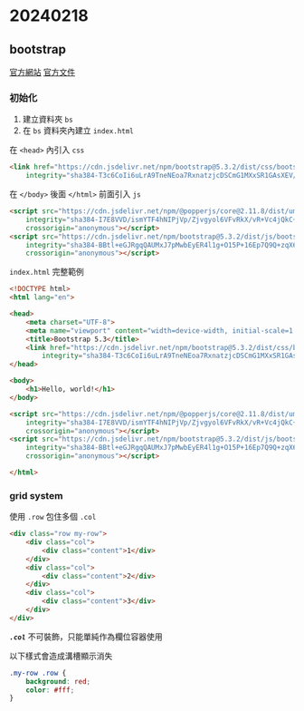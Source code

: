 # 20240218

## bootstrap

[官方網站](https://getbootstrap.com/)
[官方文件](https://getbootstrap.com/docs/5.3/getting-started/introduction/)

### 初始化

1. 建立資料夾 `bs`
2. 在 `bs` 資料夾內建立 `index.html`

在 `<head>` 內引入 `css`

```html
<link href="https://cdn.jsdelivr.net/npm/bootstrap@5.3.2/dist/css/bootstrap.min.css" rel="stylesheet"
    integrity="sha384-T3c6CoIi6uLrA9TneNEoa7RxnatzjcDSCmG1MXxSR1GAsXEV/Dwwykc2MPK8M2HN" crossorigin="anonymous">
```

在 `</body>` 後面 `</html>` 前面引入 `js`

```html
<script src="https://cdn.jsdelivr.net/npm/@popperjs/core@2.11.8/dist/umd/popper.min.js"
    integrity="sha384-I7E8VVD/ismYTF4hNIPjVp/Zjvgyol6VFvRkX/vR+Vc4jQkC+hVqc2pM8ODewa9r"
    crossorigin="anonymous"></script>
<script src="https://cdn.jsdelivr.net/npm/bootstrap@5.3.2/dist/js/bootstrap.min.js"
    integrity="sha384-BBtl+eGJRgqQAUMxJ7pMwbEyER4l1g+O15P+16Ep7Q9Q+zqX6gSbd85u4mG4QzX+"
    crossorigin="anonymous"></script>
```

`index.html` 完整範例

```html
<!DOCTYPE html>
<html lang="en">

<head>
    <meta charset="UTF-8">
    <meta name="viewport" content="width=device-width, initial-scale=1.0">
    <title>Bootstrap 5.3</title>
    <link href="https://cdn.jsdelivr.net/npm/bootstrap@5.3.2/dist/css/bootstrap.min.css" rel="stylesheet"
        integrity="sha384-T3c6CoIi6uLrA9TneNEoa7RxnatzjcDSCmG1MXxSR1GAsXEV/Dwwykc2MPK8M2HN" crossorigin="anonymous">
</head>

<body>
    <h1>Hello, world!</h1>
</body>

<script src="https://cdn.jsdelivr.net/npm/@popperjs/core@2.11.8/dist/umd/popper.min.js"
    integrity="sha384-I7E8VVD/ismYTF4hNIPjVp/Zjvgyol6VFvRkX/vR+Vc4jQkC+hVqc2pM8ODewa9r"
    crossorigin="anonymous"></script>
<script src="https://cdn.jsdelivr.net/npm/bootstrap@5.3.2/dist/js/bootstrap.min.js"
    integrity="sha384-BBtl+eGJRgqQAUMxJ7pMwbEyER4l1g+O15P+16Ep7Q9Q+zqX6gSbd85u4mG4QzX+"
    crossorigin="anonymous"></script>

</html>
```

### grid system

使用 `.row` 包住多個 `.col`

```html
<div class="row my-row">
    <div class="col">
        <div class="content">1</div>
    </div>
    <div class="col">
        <div class="content">2</div>
    </div>
    <div class="col">
        <div class="content">3</div>
    </div>
</div>
```

***`.col`*** 不可裝飾，只能單純作為欄位容器使用

以下樣式會造成溝槽顯示消失

```css
.my-row .row {
    background: red;
    color: #fff;
}
```